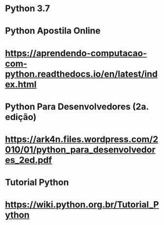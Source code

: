 
# Python 3.7
#
#
# Python Apostila Online 
# https://aprendendo-computacao-com-python.readthedocs.io/en/latest/index.html
# 
# 
# Python Para Desenvolvedores (2a. edição) 
# https://ark4n.files.wordpress.com/2010/01/python_para_desenvolvedores_2ed.pdf
#
#
# Tutorial Python
# https://wiki.python.org.br/Tutorial_Python


